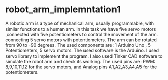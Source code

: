 # robot_arm_implemntation1
A robotic arm is a type of mechanical arm, usually programmable, with similar functions to a human arm. In this task we have five servo motors ,connected with five potentiometers to control the movement of the arm. connecting 5 servo motors with potentiometers. The arm can be rotated from 90 to -90 degrees. The used components are: 1 Arduino Uno , 5 Potentiometers, 5 servo motors. The used software is the Arduino. I used servo library to implement the program. I also used Tinker CAD software to simulate the robot arm and check its working. The used pins are: PWM: 8,9,10,11,12 for the servo motors, and Analog pins A1,A2,A3,A4,A5 for the potentiometers.
